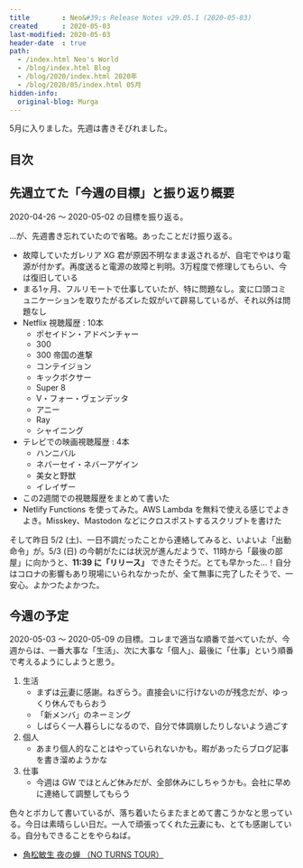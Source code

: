 ```yaml
---
title        : Neo&#39;s Release Notes v29.05.1 (2020-05-03)
created      : 2020-05-03
last-modified: 2020-05-03
header-date  : true
path:
  - /index.html Neo's World
  - /blog/index.html Blog
  - /blog/2020/index.html 2020年
  - /blog/2020/05/index.html 05月
hidden-info:
  original-blog: Murga
---
```


5月に入りました。先週は書きそびれました。

## 目次

## 先週立てた「今週の目標」と振り返り概要

2020-04-26 ～ 2020-05-02 の目標を振り返る。

…が、先週書き忘れていたので省略。あったことだけ振り返る。

- 故障していたガレリア XG 君が原因不明なまま返されるが、自宅でやはり電源が付かず。再度送ると電源の故障と判明。3万程度で修理してもらい、今は復旧している
- まる1ヶ月、フルリモートで仕事していたが、特に問題なし。変に口頭コミュニケーションを取りたがるズレた奴がいて辟易しているが、それ以外は問題なし
- Netflix 視聴履歴 : 10本
  - ポセイドン・アドベンチャー
  - 300
  - 300 帝国の進撃
  - コンテイジョン
  - キックボクサー
  - Super 8
  - V・フォー・ヴェンデッタ
  - アニー
  - Ray
  - シャイニング
- テレビでの映画視聴履歴 : 4本
  - ハンニバル
  - ネバーセイ・ネバーアゲイン
  - 美女と野獣
  - イレイザー
- この2週間での視聴履歴をまとめて書いた
- Netlify Functions を使ってみた。AWS Lambda を無料で使える感じでよきよき。Misskey、Mastodon などにクロスポストするスクリプトを書けた

そして昨日 5/2 (土)、一日不調だったことから連絡してみると、いよいよ「出動命令」が。5/3 (日) の今朝がたには状況が進んだようで、11時から「最後の部屋」に向かうと、**11:39 に「リリース」** できたそうだ。とても早かった…！自分はコロナの影響もあり現場にいられなかったが、全て無事に完了したそうで、一安心。よかつたよかつた。

## 今週の予定

2020-05-03 ～ 2020-05-09 の目標。コレまで適当な順番で並べていたが、今週からは、一番大事な「生活」、次に大事な「個人」、最後に「仕事」という順番で考えるようにしようと思う。

1. 生活
    - まずは<ins datetime="2021-03-26T00:00Z">元</ins>妻に感謝。ねぎらう。直接会いに行けないのが残念だが、ゆっくり休んでもらおう
    - 「新メンバ」のネーミング
    - しばらく一人暮らしになるので、自分で体調崩したりしないよう過ごす
2. 個人
    - あまり個人的なことはやっていられないかも。暇があったらブログ記事を書き溜めようかな
3. 仕事
    - 今週は GW でほとんど休みだが、全部休みにしちゃうかも。会社に早めに連絡して調整してもらう

色々とボカして書いているが、落ち着いたらまたまとめて書こうかなと思っている。今日は素晴らしい日だ。一人で頑張ってくれた<ins datetime="2021-03-26T00:00Z">元</ins>妻にも、とても感謝している。自分もできることをやらねば。

- [角松敏生 夜の蝉 （NO TURNS TOUR）](https://youtube.com/watch?v=DTedkTBrsvU)
